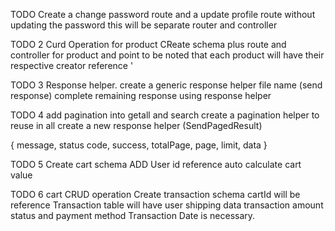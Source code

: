 TODO 
Create a change password route 
and a update profile route without updating the password
this will be separate router and controller

TODO 2 
Curd Operation for product
CReate schema plus route and controller for product and point to be  noted that each product will have their respective creator reference '


TODO 3
Response helper.
create a generic response helper file name (send response)
complete remaining response using response helper

TODO 4
add pagination into getall and search
create a pagination helper to reuse in all 
create a new response helper (SendPagedResult)

{
  message,
  status code,
  success, 
  totalPage,
  page,
  limit,
  data
}

TODO 5
Create cart schema 
ADD User id reference 
auto calculate cart value

TODO 6
cart CRUD operation 
Create transaction schema cartId will be reference 
Transaction table will have user shipping data  transaction amount status and payment method 
Transaction Date is necessary.  